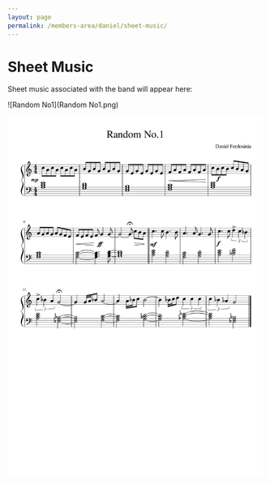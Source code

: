 ```yaml
---
layout: page
permalink: /members-area/daniel/sheet-music/
---
```

<h1>Sheet Music</h1>
Sheet music associated with the band will appear here:

![Random No1](Random No1.png)

<img src="Random No1.png" download>
